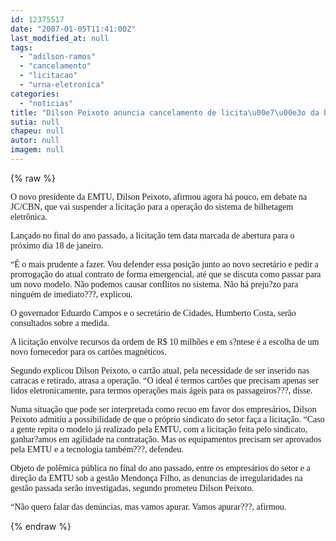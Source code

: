 ```yaml
---
id: 12375517
date: "2007-01-05T11:41:00Z"
last_modified_at: null
tags:
  - "adilson-ramos"
  - "cancelamento"
  - "licitacao"
  - "urna-eletronica"
categories:
  - "noticias"
title: "Dilson Peixoto anuncia cancelamento de licita\u00e7\u00e3o da bilhetagem eletronica na EMTU"
sutia: null
chapeu: null
autor: null
imagem: null
---
```

{% raw %}
<p><P><FONT face=Verdana>O novo presidente da EMTU, Dilson Peixoto, afirmou agora há pouco, em debate na JC/CBN, que vai suspender a licitação para a operação do sistema de bilhetagem eletrônica.</FONT></P></p>
<p><P><FONT face=Verdana>Lançado no final do ano passado, a licitação tem data marcada de abertura para o próximo dia 18 de janeiro.</FONT></P></p>
<p><P><FONT face=Verdana>“É o mais prudente a fazer. Vou defender essa posição junto ao novo secretário e pedir a prorrogação do atual contrato de forma emergencial, até que se discuta como passar para um novo modelo. Não podemos causar conflitos no sistema. Não há preju?zo para ninguém de imediato???, explicou.</FONT></P></p>
<p><P><FONT face=Verdana>O governador Eduardo Campos e o secretário de Cidades, Humberto Costa, serão consultados sobre a medida.</FONT></P></p>
<p><P><FONT face=Verdana>A licitação envolve recursos da ordem de R$ 10 milhões e em s?ntese é a escolha de um novo fornecedor para os cartões magnéticos.</FONT></P></p>
<p><P><FONT face=Verdana>Segundo explicou Dilson Peixoto, o cartão atual, pela necessidade de ser inserido nas catracas e retirado, atrasa a operação. “O ideal é termos cartões que precisam apenas ser lidos eletronicamente, para termos operações mais ágeis para os passageiros???, disse.</FONT></P></p>
<p><P><FONT face=Verdana>Numa situação que pode ser interpretada como recuo em favor dos empresários, Dilson Peixoto admitiu a possibilidade de que o próprio sindicato do setor faça a licitação. “Caso a gente repita o modelo já realizado pela EMTU, com a licitação feita pelo sindicato, ganhar?amos em agilidade na contratação. Mas os equipamentos precisam ser aprovados pela EMTU e a tecnologia também???, defendeu.</FONT></P></p>
<p><P><FONT face=Verdana>Objeto de polêmica pública no final do ano passado, entre os empresários do setor e a direção da EMTU sob a gestão Mendonça Filho, as denuncias de irregularidades na gestão passada serão investigadas, segundo prometeu Dilson Peixoto. </FONT></P></p>
<p><P><FONT face=Verdana>“Não quero falar das denúncias, mas vamos apurar. Vamos apurar???, afirmou.</FONT></P> </p>
{% endraw %}